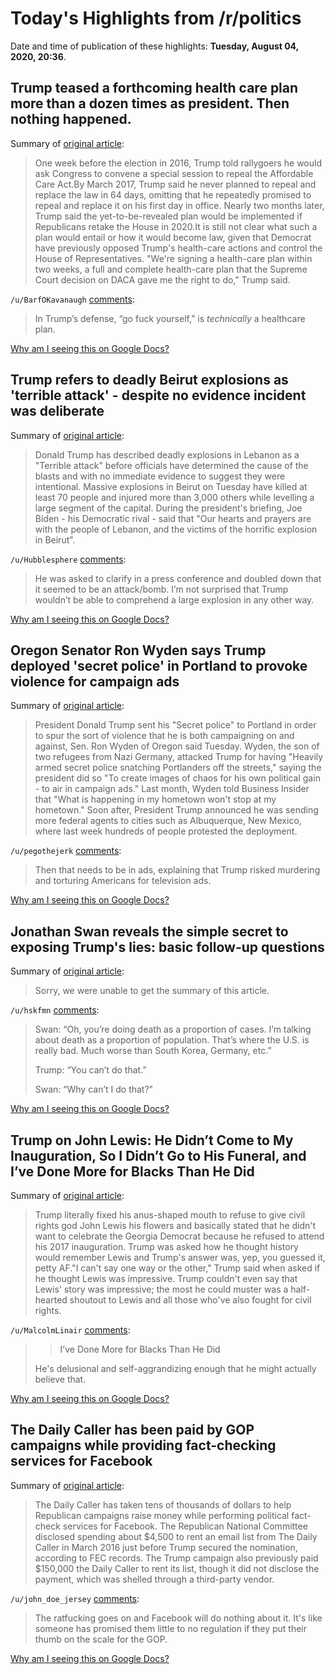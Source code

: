 # Today's Highlights from /r/politics

Date and time of publication of these highlights: **Tuesday, August 04, 2020, 20:36**.

## Trump teased a forthcoming health care plan more than a dozen times as president. Then nothing happened.

Summary of [original article](https://www.washingtonpost.com/politics/2020/08/04/trump-teased-forthcoming-health-care-plan-more-than-dozen-times-president-then-nothing-happened/):

> One week before the election in 2016, Trump told rallygoers he would ask Congress to convene a special session to repeal the Affordable Care Act.By March 2017, Trump said he never planned to repeal and replace the law in 64 days, omitting that he repeatedly promised to repeal and replace it on his first day in office. Nearly two months later, Trump said the yet-to-be-revealed plan would be implemented if Republicans retake the House in 2020.It is still not clear what such a plan would entail or how it would become law, given that Democrat have previously opposed Trump's health-care actions and control the House of Representatives. "We're signing a health-care plan within two weeks, a full and complete health-care plan that the Supreme Court decision on DACA gave me the right to do," Trump said.

`/u/BarfOKavanaugh` [comments](https://www.reddit.com/r/politics/comments/i3rb9e/trump_teased_a_forthcoming_health_care_plan_more/):

> In Trump’s defense, “go fuck yourself,” is *technically* a healthcare plan.

[Why am I seeing this on Google Docs?](https://docs.google.com/document/d/1Dc6We63vOXIZsc0op-Bt4abqkYjXzOigalQqFxmvvbM/edit?usp=sharing)

## Trump refers to deadly Beirut explosions as 'terrible attack' - despite no evidence incident was deliberate

Summary of [original article](https://www.independent.co.uk/news/world/americas/trump-beirut-explosion-video-press-conference-today-lebanon-a9654361.html):

> Donald Trump has described deadly explosions in Lebanon as a "Terrible attack" before officials have determined the cause of the blasts and with no immediate evidence to suggest they were intentional. Massive explosions in Beirut on Tuesday have killed at least 70 people and injured more than 3,000 others while levelling a large segment of the capital. During the president's briefing, Joe Biden - his Democratic rival - said that "Our hearts and prayers are with the people of Lebanon, and the victims of the horrific explosion in Beirut".

`/u/Hubblesphere` [comments](https://www.reddit.com/r/politics/comments/i3tahp/trump_refers_to_deadly_beirut_explosions_as/):

> He was asked to clarify in a press conference and doubled down that it seemed to be an attack/bomb. I’m not surprised that Trump wouldn’t be able to comprehend a large explosion in any other way.

[Why am I seeing this on Google Docs?](https://docs.google.com/document/d/1Dc6We63vOXIZsc0op-Bt4abqkYjXzOigalQqFxmvvbM/edit?usp=sharing)

## Oregon Senator Ron Wyden says Trump deployed 'secret police' in Portland to provoke violence for campaign ads

Summary of [original article](https://www.businessinsider.com/portland-senator-says-trump-deployed-secret-police-for-campaign-ads-2020-8):

> President Donald Trump sent his "Secret police" to Portland in order to spur the sort of violence that he is both campaigning on and against, Sen. Ron Wyden of Oregon said Tuesday. Wyden, the son of two refugees from Nazi Germany, attacked Trump for having "Heavily armed secret police snatching Portlanders off the streets," saying the president did so "To create images of chaos for his own political gain - to air in campaign ads." Last month, Wyden told Business Insider that "What is happening in my hometown won't stop at my hometown." Soon after, President Trump announced he was sending more federal agents to cities such as Albuquerque, New Mexico, where last week hundreds of people protested the deployment.

`/u/pegothejerk` [comments](https://www.reddit.com/r/politics/comments/i3v0hy/oregon_senator_ron_wyden_says_trump_deployed/):

> Then that needs to be in ads, explaining that Trump risked murdering and torturing Americans for television ads.

[Why am I seeing this on Google Docs?](https://docs.google.com/document/d/1Dc6We63vOXIZsc0op-Bt4abqkYjXzOigalQqFxmvvbM/edit?usp=sharing)

## Jonathan Swan reveals the simple secret to exposing Trump's lies: basic follow-up questions

Summary of [original article](https://www.cnn.com/2020/08/04/politics/fact-check-jonathan-swan-axios-hbo-interview-trump-coronavirus/index.html):

> Sorry, we were unable to get the summary of this article.

`/u/hskfmn` [comments](https://www.reddit.com/r/politics/comments/i3pdkk/jonathan_swan_reveals_the_simple_secret_to/):

> Swan: “Oh, you’re doing death as a proportion of cases. I’m talking about death as a proportion of population. That’s where the U.S. is really bad. Much worse than South Korea, Germany, etc.”
> 
> Trump: “You can’t do that.”
> 
> Swan: “Why can’t I do that?”

[Why am I seeing this on Google Docs?](https://docs.google.com/document/d/1Dc6We63vOXIZsc0op-Bt4abqkYjXzOigalQqFxmvvbM/edit?usp=sharing)

## Trump on John Lewis: He Didn’t Come to My Inauguration, So I Didn’t Go to His Funeral, and I’ve Done More for Blacks Than He Did

Summary of [original article](https://www.theroot.com/trump-on-john-lewis-he-didn-t-come-to-my-inauguration-1844605471):

> Trump literally fixed his anus-shaped mouth to refuse to give civil rights god John Lewis his flowers and basically stated that he didn't want to celebrate the Georgia Democrat because he refused to attend his 2017 inauguration. Trump was asked how he thought history would remember Lewis and Trump's answer was, yep, you guessed it, petty AF."I can't say one way or the other," Trump said when asked if he thought Lewis was impressive. Trump couldn't even say that Lewis' story was impressive; the most he could muster was a half-hearted shoutout to Lewis and all those who've also fought for civil rights.

`/u/MalcolmLinair` [comments](https://www.reddit.com/r/politics/comments/i3u2hx/trump_on_john_lewis_he_didnt_come_to_my/):

> >I’ve Done More for Blacks Than He Did
> 
> He's delusional and self-aggrandizing enough that he might actually believe that.

[Why am I seeing this on Google Docs?](https://docs.google.com/document/d/1Dc6We63vOXIZsc0op-Bt4abqkYjXzOigalQqFxmvvbM/edit?usp=sharing)

## The Daily Caller has been paid by GOP campaigns while providing fact-checking services for Facebook

Summary of [original article](https://www.salon.com/2020/08/04/the-daily-caller-has-been-paid-by-gop-campaigns-while-providing-fact-checking-services-for-facebook/):

> The Daily Caller has taken tens of thousands of dollars to help Republican campaigns raise money while performing political fact-check services for Facebook. The Republican National Committee disclosed spending about $4,500 to rent an email list from The Daily Caller in March 2016 just before Trump secured the nomination, according to FEC records. The Trump campaign also previously paid $150,000 the Daily Caller to rent its list, though it did not disclose the payment, which was shelled through a third-party vendor.

`/u/john_doe_jersey` [comments](https://www.reddit.com/r/politics/comments/i3qqrn/the_daily_caller_has_been_paid_by_gop_campaigns/):

> The ratfucking goes on and Facebook will do nothing about it.  It's like someone has promised them little to no regulation if they put their thumb on the scale for the GOP.

[Why am I seeing this on Google Docs?](https://docs.google.com/document/d/1Dc6We63vOXIZsc0op-Bt4abqkYjXzOigalQqFxmvvbM/edit?usp=sharing)

